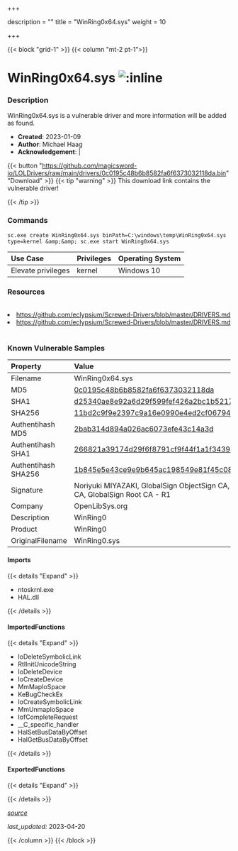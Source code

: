 +++

description = ""
title = "WinRing0x64.sys"
weight = 10

+++


{{< block "grid-1" >}}
{{< column "mt-2 pt-1">}}


# WinRing0x64.sys ![:inline](/images/twitter_verified.png) 


### Description

WinRing0x64.sys is a vulnerable driver and more information will be added as found.

- **Created**: 2023-01-09
- **Author**: Michael Haag
- **Acknowledgement**:  | [](https://twitter.com/)

{{< button "https://github.com/magicsword-io/LOLDrivers/raw/main/drivers/0c0195c48b6b8582fa6f6373032118da.bin" "Download" >}}
{{< tip "warning" >}}
This download link contains the vulnerable driver!

{{< /tip >}}

### Commands

```
sc.exe create WinRing0x64.sys binPath=C:\windows\temp\WinRing0x64.sys     type=kernel &amp;&amp; sc.exe start WinRing0x64.sys
```

| Use Case | Privileges | Operating System | 
|:---- | ---- | ---- |
| Elevate privileges | kernel | Windows 10 |

### Resources
<br>
<li><a href=" https://github.com/eclypsium/Screwed-Drivers/blob/master/DRIVERS.md"> https://github.com/eclypsium/Screwed-Drivers/blob/master/DRIVERS.md</a></li>
<li><a href="https://github.com/eclypsium/Screwed-Drivers/blob/master/DRIVERS.md">https://github.com/eclypsium/Screwed-Drivers/blob/master/DRIVERS.md</a></li>
<br>

### Known Vulnerable Samples

| Property           | Value |
|:-------------------|:------|
| Filename           | WinRing0x64.sys |
| MD5                | [0c0195c48b6b8582fa6f6373032118da](https://www.virustotal.com/gui/file/0c0195c48b6b8582fa6f6373032118da) |
| SHA1               | [d25340ae8e92a6d29f599fef426a2bc1b5217299](https://www.virustotal.com/gui/file/d25340ae8e92a6d29f599fef426a2bc1b5217299) |
| SHA256             | [11bd2c9f9e2397c9a16e0990e4ed2cf0679498fe0fd418a3dfdac60b5c160ee5](https://www.virustotal.com/gui/file/11bd2c9f9e2397c9a16e0990e4ed2cf0679498fe0fd418a3dfdac60b5c160ee5) |
| Authentihash MD5   | [2bab314d894a026ac6073efe43c14a3d](https://www.virustotal.com/gui/search/authentihash%253A2bab314d894a026ac6073efe43c14a3d) |
| Authentihash SHA1  | [266821a39174d29f6f8791cf9f44f1a1f3439dda](https://www.virustotal.com/gui/search/authentihash%253A266821a39174d29f6f8791cf9f44f1a1f3439dda) |
| Authentihash SHA256| [1b845e5e43ce9e9b645ac198549e81f45c08197aad69708d96cdb9a719eb0e29](https://www.virustotal.com/gui/search/authentihash%253A1b845e5e43ce9e9b645ac198549e81f45c08197aad69708d96cdb9a719eb0e29) |
| Signature         | Noriyuki MIYAZAKI, GlobalSign ObjectSign CA, GlobalSign Primary Object Publishing CA, GlobalSign Root CA - R1   |
| Company           | OpenLibSys.org |
| Description       | WinRing0 |
| Product           | WinRing0 |
| OriginalFilename  | WinRing0.sys |


#### Imports
{{< details "Expand" >}}
* ntoskrnl.exe
* HAL.dll

{{< /details >}}
#### ImportedFunctions
{{< details "Expand" >}}
* IoDeleteSymbolicLink
* RtlInitUnicodeString
* IoDeleteDevice
* IoCreateDevice
* MmMapIoSpace
* KeBugCheckEx
* IoCreateSymbolicLink
* MmUnmapIoSpace
* IofCompleteRequest
* __C_specific_handler
* HalSetBusDataByOffset
* HalGetBusDataByOffset

{{< /details >}}
#### ExportedFunctions
{{< details "Expand" >}}

{{< /details >}}


[*source*](https://github.com/magicsword-io/LOLDrivers/tree/main/yaml/winring0x64.yaml)

*last_updated:* 2023-04-20








{{< /column >}}
{{< /block >}}
